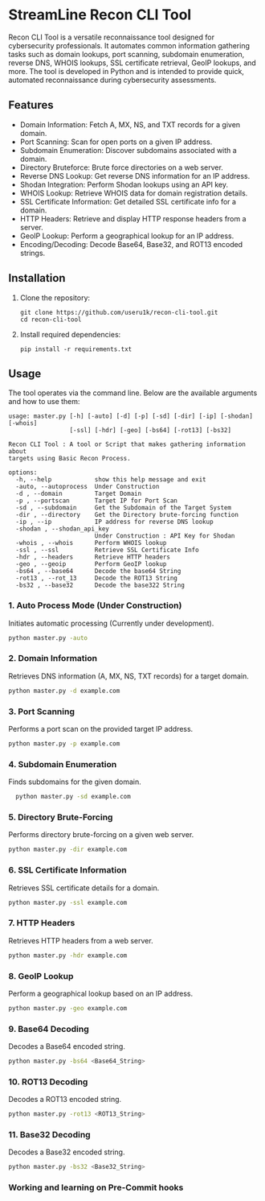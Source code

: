 # StreamLine Recon CLI Tool 

  Recon CLI Tool is a versatile reconnaissance tool designed for cybersecurity professionals. It automates common information gathering tasks such as domain lookups, port scanning, subdomain enumeration, reverse DNS, WHOIS lookups, SSL certificate retrieval, GeoIP lookups, and more. The tool is developed in Python and is intended to provide quick, automated reconnaissance during cybersecurity assessments.

## Features

  * Domain Information: Fetch A, MX, NS, and TXT records for a given domain.
  * Port Scanning: Scan for open ports on a given IP address.
  * Subdomain Enumeration: Discover subdomains associated with a domain.
  * Directory Bruteforce: Brute force directories on a web server.
  * Reverse DNS Lookup: Get reverse DNS information for an IP address.
  * Shodan Integration: Perform Shodan lookups using an API key.
  * WHOIS Lookup: Retrieve WHOIS data for domain registration details.
  * SSL Certificate Information: Get detailed SSL certificate info for a domain.
  * HTTP Headers: Retrieve and display HTTP response headers from a server.
  * GeoIP Lookup: Perform a geographical lookup for an IP address.
  * Encoding/Decoding: Decode Base64, Base32, and ROT13 encoded strings.

## Installation

1. Clone the repository:
   ```
   git clone https://github.com/useru1k/recon-cli-tool.git
   cd recon-cli-tool
   ```
2. Install required dependencies:
   ```
   pip install -r requirements.txt
   ```
   
## Usage

The tool operates via the command line. Below are the available arguments and how to use them:

```
usage: master.py [-h] [-auto] [-d] [-p] [-sd] [-dir] [-ip] [-shodan] [-whois]
                 [-ssl] [-hdr] [-geo] [-bs64] [-rot13] [-bs32]

Recon CLI Tool : A tool or Script that makes gathering information about
targets using Basic Recon Process.

options:
  -h, --help            show this help message and exit
  -auto, --autoprocess  Under Construction
  -d , --domain         Target Domain
  -p , --portscan       Target IP for Port Scan
  -sd , --subdomain     Get the Subdomain of the Target System
  -dir , --directory    Get the Directory brute-forcing function
  -ip , --ip            IP address for reverse DNS lookup
  -shodan , --shodan_api_key 
                        Under Construction : API Key for Shodan
  -whois , --whois      Perform WHOIS lookup
  -ssl , --ssl          Retrieve SSL Certificate Info
  -hdr , --headers      Retrieve HTTP headers
  -geo , --geoip        Perform GeoIP lookup
  -bs64 , --base64      Decode the base64 String
  -rot13 , --rot_13     Decode the ROT13 String
  -bs32 , --base32      Decode the base322 String

```
### 1. **Auto Process Mode (Under Construction)**
   Initiates automatic processing (Currently under development).
   ```bash
   python master.py -auto
```
### 2. **Domain Information**
  Retrieves DNS information (A, MX, NS, TXT records) for a target domain.
   ```bash
  python master.py -d example.com
```
### 3. **Port Scanning**
  Performs a port scan on the provided target IP address.
   ```bash
  python master.py -p example.com
```
### 4. **Subdomain Enumeration**
Finds subdomains for the given domain.
```bash
  python master.py -sd example.com
```
### 5. **Directory Brute-Forcing**
  Performs directory brute-forcing on a given web server.
   ```bash
  python master.py -dir example.com
```
### 6. **SSL Certificate Information**
  Retrieves SSL certificate details for a domain.
   ```bash
  python master.py -ssl example.com
```
### 7. **HTTP Headers**
  Retrieves HTTP headers from a web server.
   ```bash
  python master.py -hdr example.com
```
### 8. **GeoIP Lookup**
  Perform a geographical lookup based on an IP address.
   ```bash
  python master.py -geo example.com
```
### 9. **Base64 Decoding**
  Decodes a Base64 encoded string.
   ```bash
  python master.py -bs64 <Base64_String>
```
### 10. **ROT13 Decoding**
  Decodes a ROT13 encoded string.
   ```bash
  python master.py -rot13 <ROT13_String>
```
### 11. **Base32 Decoding**
  Decodes a Base32 encoded string.
   ```bash
  python master.py -bs32 <Base32_String>
```

### Working and learning on Pre-Commit hooks 
